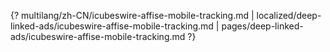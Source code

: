 {? multilang/zh-CN/icubeswire-affise-mobile-tracking.md | localized/deep-linked-ads/icubeswire-affise-mobile-tracking.md | pages/deep-linked-ads/icubeswire-affise-mobile-tracking.md ?}
